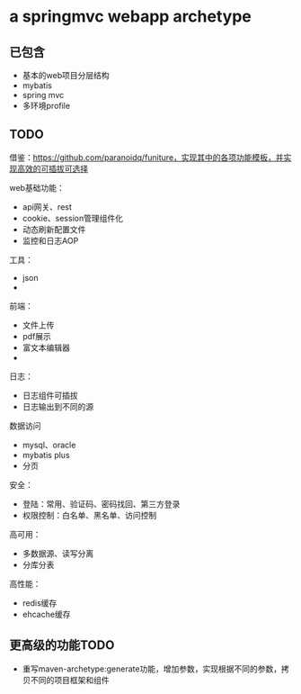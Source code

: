 # a springmvc webapp archetype


## 已包含
- 基本的web项目分层结构
- mybatis
- spring mvc
- 多环境profile


## TODO
借鉴：https://github.com/paranoidq/funiture，实现其中的各项功能模板，并实现高效的可插拔可选择

web基础功能：
- api网关、rest
- cookie、session管理组件化
- 动态刷新配置文件
- 监控和日志AOP


工具：
- json
-


前端：
- 文件上传
- pdf展示
- 富文本编辑器
-



日志：
- 日志组件可插拔
- 日志输出到不同的源



数据访问
- mysql、oracle
- mybatis plus
- 分页


安全：
- 登陆：常用、验证码、密码找回、第三方登录
- 权限控制：白名单、黑名单、访问控制


高可用：
- 多数据源、读写分离
- 分库分表


高性能：
- redis缓存
- ehcache缓存



## 更高级的功能TODO
- 重写maven-archetype:generate功能，增加参数，实现根据不同的参数，拷贝不同的项目框架和组件